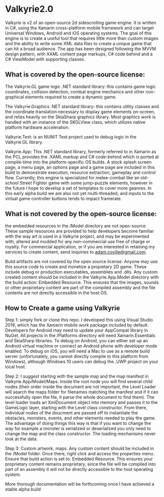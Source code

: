 # Valkyrie2.0

Valkyrie is v2 of an open-source 2d sidescrolling game engine. It is written in C#, using the Xamarin cross-platform mobile framework
and can target Universal Windows, Android and iOS operating systems. The goal of this engine is to create a useful tool that requires
little more than custom images and the ability to write some XML data files to create a unique game that can hit a broad audience. 
The app has been designed following the MVVM design pattern, with XAML content page markups, C# code behind and a C# ViewModel with
supporting classes.

## What is covered by the open-source license: 

The Valkyrie.GL game logic .NET standard library: this contains game logic coordinates, collision detection, combat engine mechanics
and other non-graphical elements required to create a dynamic game. 

The Valkyrie.Graphics .NET standard library: this contains utility classes and the coordinate translation necessary to display game
elements on-screen, and relies heavily on the SkiaSharp graphics library. Most graphics work is handled with an instance of the 
SKGLView class, which utilizes native platform hardware acceleration. 

Valkyrie.Test: is an NUNIT Test project used to debug logic in the Valkyrie.GL library.

Valkyrie.App: This .NET standard library, formerly referred to in Xamarin as the PCL provides the .XAML markup and C# code-behind which
is ported at compile-time into the platform-specific OS builds. A stock splash screen page, a menu page, an options page and a game page
are included in this build to demonstrate execution, resource extraction, gameplay and control flow. Currently, this engine is specialized
for melee-combat like an old-school Street Fighter game with some jump-puzzle elements, however in the future I hope to develop a set of 
templates to cover more geanres. In this early alpha build we are also not yet multi-threaded, and inputs to the virtual game controller 
buttons tends to impact framerate. 

## What is not covered by the open-source license:

the embedded resources in the /Model directory are not open-source. These sample resources are provided to help developers become 
familiar with the way art is used in a Valkyrie project, and may be experimented with, altered and modded for any non-commercial 
use free of charge or royalty. For commercial application, or if you are interested in retaining my services to create content, 
send inquiries to adam.coville@gmail.com. 

Build artifacts are not covered by the open source license. Anyone may use this source code to create and monetize a propietary 2D game. 
These include debug or production executables, assemblies and .dlls. Any custom created content should be included in the 
Valkyrie.App.Model directory with the build action: Embedded Resource. This ensures that the images, sounds or other proprietary 
content are part of the compiled assembly and the file contents are not directly accessible in the host OS. 

## How to Create a game using Valkyrie

Step 1: simply fork or clone this repo. I developed this using Visual Studio 2019, which has the Xamarin mobile work package included
by default. Developers for Android may need to update your AppCompat library in NuGet. All projects in the /Platforms directory will 
need Xamarin.Essentials and SkiaSharp libraries. To debug on Android, you can either set up an Android virtual machine or connect an
Android phone with developer mode enabled. To debug on iOS, you will need a Mac to use as a remote build server (unfortunately, you cannot
directly compile to this platform from Windows), although Windows 10 users can debug the .UWP project on your local host. 

Step 2: I suggest starting with the sample map and the map manifest in Valkyrie.App/Model/Maps. Inside the <level> root node you will find 
several child nodes (their order inside the document are not important, the Level Loader will search the maps folder for filenames
matching the manifest and if it can successfully open the file, it parse the whole document to find them). The level loader loads an 
XmlDocument object into memory and passes it to the GameLogic layer, starting with the Level class constructor. From there, individual 
nodes of the doucment are passed off to instantiate the obstacles, monsters, events, and other elements needed to play the game. The 
advantage of doing things this way is that if you want to change the way for example a monster is serialized or deserialized you only 
need to change the map and the class constructor. The loading mechanisms never look at the data. 

Step 3: Custom artwork, maps. Any custom content should be included in the /Model folder. Once there, right click and access the properties
menu. Ensure that build action is set to: Embedded Resource. This ensures your proprietary content remains proprietary, since the file 
will be compiled into part of an assembly it will not be directly accessible to the host operating system.

More thorough documentation will be forthcoming once I have achieved a stable alpha build
